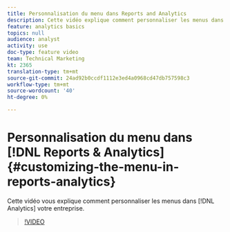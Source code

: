 ```yaml
---
title: Personnalisation du menu dans Reports and Analytics
description: Cette vidéo explique comment personnaliser les menus dans Analytics pour votre entreprise.
feature: analytics basics
topics: null
audience: analyst
activity: use
doc-type: feature video
team: Technical Marketing
kt: 2365
translation-type: tm+mt
source-git-commit: 24ad92b0ccdf1112e3ed4a0968cd47db757598c3
workflow-type: tm+mt
source-wordcount: '40'
ht-degree: 0%

---
```



# Personnalisation du menu dans [!DNL Reports & Analytics] {#customizing-the-menu-in-reports-analytics}

Cette vidéo vous explique comment personnaliser les menus dans [!DNL Analytics] votre entreprise.

>[!VIDEO](https://video.tv.adobe.com/v/25457/?quality=12)
